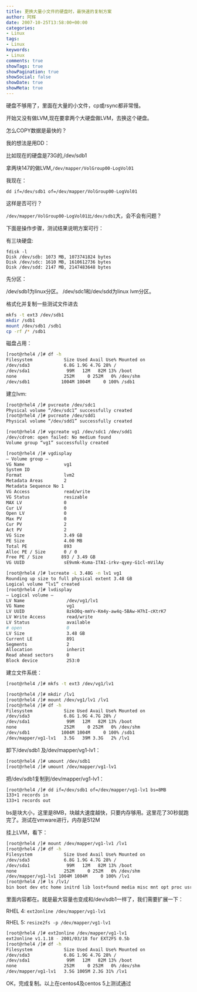 ```yaml
---
title: 更换大量小文件的硬盘时，最快速的复制方案
author: 阿辉
date: 2007-10-25T13:58:00+00:00
categories:
- Linux
tags:
- Linux
keywords:
- Linux
comments: true
showTags: true
showPagination: true
showSocial: false
showDate: true
showMeta: true
---
```

硬盘不够用了，里面在大量的小文件，cp或rsync都非常慢。

开始又没有做LVM,现在要拿两个大硬盘做LVM，去换这个硬盘。

怎么COPY数据是最快的？

我的想法是用DD：

比如现在的硬盘是73G的,/dev/sdb1

拿两块147的做LVM,`/dev/mapper/VolGroup00-LogVol01`

我现在：

`dd if=/dev/sdb1 of=/dev/mapper/VolGroup00-LogVol01`

这样是否可行？

`/dev/mapper/VolGroup00-LogVol01比/dev/sdb1`大，会不会有问题？

<!--more-->

下面是操作步骤，测试结果说明方案可行：

有三块硬盘:
```
fdisk -l
Disk /dev/sdb: 1073 MB, 1073741824 bytes
Disk /dev/sdc: 1610 MB, 1610612736 bytes
Disk /dev/sdd: 2147 MB, 2147483648 bytes
```
先分区：

/dev/sdb1为linux分区。
/dev/sdc1和/dev/sdd为linux lvm分区。

格式化并复制一些测试文件进去
```bash
mkfs -t ext3 /dev/sdb1
mkdir /sdb1
mount /dev/sdb1 /sdb1
cp -rf /* /sdb1
```
磁盘占用：
```bash
[root@rhel4 /]# df -h
Filesystem            Size Used Avail Use% Mounted on
/dev/sda3             6.8G 1.9G 4.7G 28% /
/dev/sda1              99M   12M   82M 13% /boot
none                  252M     0 252M   0% /dev/shm
/dev/sdb1            1004M 1004M     0 100% /sdb1
```
建立lvm:
```bash
[root@rhel4 /]# pvcreate /dev/sdc1
Physical volume “/dev/sdc1” successfully created
[root@rhel4 /]# pvcreate /dev/sdd1
Physical volume “/dev/sdd1” successfully created

[root@rhel4 /]# vgcreate vg1 /dev/sdc1 /dev/sdd1
/dev/cdrom: open failed: No medium found
Volume group “vg1” successfully created

[root@rhel4 /]# vgdisplay
— Volume group —
VG Name               vg1
System ID            
Format                lvm2
Metadata Areas        2
Metadata Sequence No 1
VG Access             read/write
VG Status             resizable
MAX LV                0
Cur LV                0
Open LV               0
Max PV                0
Cur PV                2
Act PV                2
VG Size               3.49 GB
PE Size               4.00 MB
Total PE              893
Alloc PE / Size       0 / 0  
Free PE / Size       893 / 3.49 GB
VG UUID               sE9vmk-Kuma-ITAI-irkv-qyey-G1cl-mVilAy

[root@rhel4 /]# lvcreate -L 3.48G -n lv1 vg1
Rounding up size to full physical extent 3.48 GB
Logical volume “lv1” created
[root@rhel4 /]# lvdisplay
— Logical volume —
LV Name                /dev/vg1/lv1
VG Name                vg1
LV UUID                8zkO0q-mmYv-Km4y-aw4q-5BAw-H7hI-cKtrK7
LV Write Access        read/write
LV Status              available
# open                 0
LV Size                3.48 GB
Current LE             891
Segments               2
Allocation             inherit
Read ahead sectors     0
Block device           253:0
```
建立文件系统：
```bash
[root@rhel4 /]# mkfs -t ext3 /dev/vg1/lv1

[root@rhel4 /]# mkdir /lv1
[root@rhel4 /]# mount /dev/vg1/lv1 /lv1
[root@rhel4 /]# df -h
Filesystem            Size Used Avail Use% Mounted on
/dev/sda3             6.8G 1.9G 4.7G 28% /
/dev/sda1              99M   12M   82M 13% /boot
none                  252M     0 252M   0% /dev/shm
/dev/sdb1            1004M 1004M     0 100% /sdb1
/dev/mapper/vg1-lv1   3.5G   39M 3.3G   2% /lv1
```
卸下/dev/sdb1 及/dev/mapper/vg1-lv1：
```bash
[root@rhel4 /]# umount /dev/sdb1
[root@rhel4 /]# umount /dev/mapper/vg1-lv1
```

把/dev/sdb1复制到/dev/mapper/vg1-lv1：
```bash
[root@rhel4 /]# dd if=/dev/sdb1 of=/dev/mapper/vg1-lv1 bs=8MB
133+1 records in
133+1 records out
```
bs是块大小，这里是8MB，块越大速度越快，只要内存够用。这里花了30秒就跑完了。测试在vmware进行，内存是512M

挂上LVM，看下：
```bash
[root@rhel4 /]# mount /dev/mapper/vg1-lv1 /lv1
[root@rhel4 /]# df -h
Filesystem            Size Used Avail Use% Mounted on
/dev/sda3             6.8G 1.9G 4.7G 28% /
/dev/sda1              99M   12M   82M 13% /boot
none                  252M     0 252M   0% /dev/shm
/dev/mapper/vg1-lv1 1004M 1004M     0 100% /lv1
[root@rhel4 /]# ls /lv1/
bin boot dev etc home initrd lib lost+found media misc mnt opt proc usr
```
里面内容都在。就是最大容量也变成和/dev/sdb1一样了，我们需要扩展一下：

RHEL 4:
`ext2online /dev/mapper/vg1-lv1`

RHEL 5:
`resize2fs -p /dev/mapper/vg1-lv1`

```bash
[root@rhel4 /]# ext2online /dev/mapper/vg1-lv1
ext2online v1.1.18 - 2001/03/18 for EXT2FS 0.5b
[root@rhel4 /]# df -h
Filesystem            Size Used Avail Use% Mounted on
/dev/sda3             6.8G 1.9G 4.7G 28% /
/dev/sda1              99M   12M   82M 13% /boot
none                  252M     0 252M   0% /dev/shm
/dev/mapper/vg1-lv1   3.5G 1005M 2.3G 31% /lv1
```
OK，完成复制。以上在centos4及centos 5上测试通过